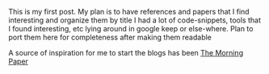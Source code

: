 This is my first post.
My plan is to have references and papers that I find interesting and organize them by title
I had a lot of code-snippets, tools that I found interesting, etc lying around in google keep or else-where. 
Plan to port them here for completeness after making them readable

A source of inspiration for me to start the blogs has been [The Morning Paper](https://blog.acolyer.org/about/) 
